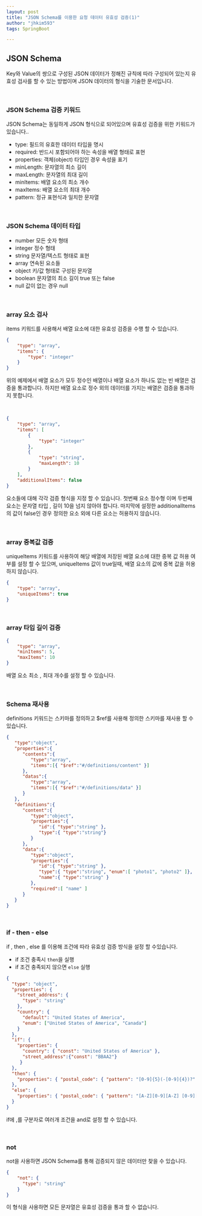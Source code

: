 ```yaml
---
layout: post
title: "JSON Schema를 이용한 요청 데이터 유효성 검증(1)"
author: "jhkim593"
tags: SpringBoot

---
```


## JSON Schema
Key와 Value의 쌍으로 구성된 JSON 데이터가 정해진 규칙에 따라 구성되어 있는지 유효성 검사를 할 수 있는 방법이며 JSON 데이터의 형식을 기술한 문서입니다.

<br>

### JSON Schema 검증 키워드
JSON Schema는 동일하게 JSON 형식으로 되어있으며 유효성 검증을 위한 키워드가 있습니다..
- type: 필드의 유효한 데이터 타입을 명시
- required: 반드시 포함되어야 하는 속성을 배열 형태로 표현
- properties: 객체(object) 타입인 경우 속성을 표기
- minLength: 문자열의 최소 길이
- maxLength: 문자열의 최대 길이
- minItems: 배열 요소의 최소 개수
- maxItems: 배열 요소의 최대 개수
- pattern: 정규 표현식과 일치한 문자열

<br>

### JSON Schema 데이터 타입
- number	모든 숫자 형태
- integer	정수 형태
- string	문자열/텍스트 형태로 표현
- array	연속된 요소들
- object	키/값 형태로 구성된 문자열
- boolean	문자열의 최소 길이	true 또는 false
- null	값이 없는 경우	null

<br>

### array 요소 검사
items 키워드를 사용해서 배열 요소에 대한 유효성 검증을 수행 할 수 있습니다.


~~~json
{
    "type": "array",
    "items": {
        "type": "integer"
    }
}
~~~
위의 예제에서 배열 요소가 모두 정수인 배열이나 배열 요소가 하나도 없는 빈 배열은 검증을 통과합니다.
하지만 배열 요소로 정수 외의 데이터를 가지는 배열은 검증을 통과하지 못합니다.

<br>

~~~json
{
    "type": "array",
    "items": [
        {
            "type": "integer"
        },
        {
            "type": "string",
            "maxLength": 10
        }
    ],
    "additionalItems": false
}
~~~
요소들에 대해 각각 검증 형식을 지정 할 수 있습니다. 첫번째 요소 정수형 이며 두번째 요소는 문자열 타입 , 길이 10을 넘지 않아야 합니다. 마지막에 설정한 additionalItems의 값이 false인 경우 정의한 요소 외에 다른 요소는 허용하지 않습니다.

<br>

### array 중복값 검증
uniqueItems 키워드를 사용하여 해당 배열에 저장된 배열 요소에 대한 중복 값 허용 여부를 설정 할 수 있으며, uniqueItems 값이 true일때, 배열 요소의 값에 중복 값을 허용하지 않습니다.

~~~json
{
    "type": "array",
    "uniqueItems": true
}
~~~

<br>

### array 타입 길이 검증
~~~json
{
    "type": "array",
    "minItems": 5,
    "maxItems": 10
}
~~~
배열 요소 최소 , 최대 개수를 설정 할 수 있습니다.

<br>

### Schema 재사용
definitions 키워드는 스키마를 정의하고 $ref를 사용해 정의한 스키마를 재사용 할 수있습니다.

~~~json
{
   "type":"object",
   "properties":{
      "contents":{
         "type":"array",
         "items":[{ "$ref":"#/definitions/content" }]
      },
      "datas":{
         "type":"array",
         "items":[{ "$ref":"#/definitions/data" }]
      }
   },
   "definitions":{
      "content":{
         "type":"object",
         "properties":{
            "id":{ "type":"string" },
            "type":{ "type":"string"}
         }
      },
      "data":{
         "type":"object",
         "properties":{
            "id":{ "type":"string" },
            "type":{ "type":"string", "enum":[ "photo1", "photo2" ]},
            "name":{ "type":"string" }
         },
         "required":[ "name" ]
      }
   }
}
~~~

<br>

### if - then - else

if , then , else 를 이용해 조건에 따라 유효성 검증 방식을 설정 할 수있습니다.

- if 조건 충족시 `then`을 실행
- if 조건 충족되지 않으면 `else` 실행

~~~json
{
  "type": "object",
  "properties": {
    "street_address": {
      "type": "string"
    },
    "country": {
      "default": "United States of America",
      "enum": ["United States of America", "Canada"]
    }
  },
  "if": {
    "properties": {
      "country": { "const": "United States of America" },
      "street_address":{"const": "BBAA2"}
     }
  },
  "then": {
    "properties": { "postal_code": { "pattern": "[0-9]{5}(-[0-9]{4})?" } }
  },
  "else": {
    "properties": { "postal_code": { "pattern": "[A-Z][0-9][A-Z] [0-9][A-Z][0-9]" } }
  }
}
~~~
if에 ,를 구분자로 여러개 조건을 and로 설정 할 수 있습니다.

<br>

### not
not을 사용하면 JSON Schema를 통해 검증되지 않은 데이터만 찾을 수 있습니다.
~~~json
{
    "not": {
      "type": "string"
    }
}
~~~
이 형식을 사용하면 모든 문자열은 유효성 검증을 통과 할 수 없습니다.
